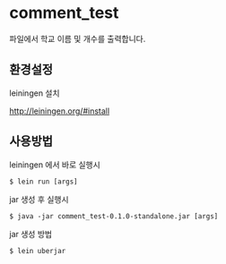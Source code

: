 # comment_test

파일에서 학교 이름 및 개수를 출력합니다.

## 환경설정

leiningen 설치

http://leiningen.org/#install


## 사용방법

leiningen 에서 바로 실행시

    $ lein run [args]

jar 생성 후 실행시

    $ java -jar comment_test-0.1.0-standalone.jar [args]

jar 생성 방법

    $ lein uberjar
